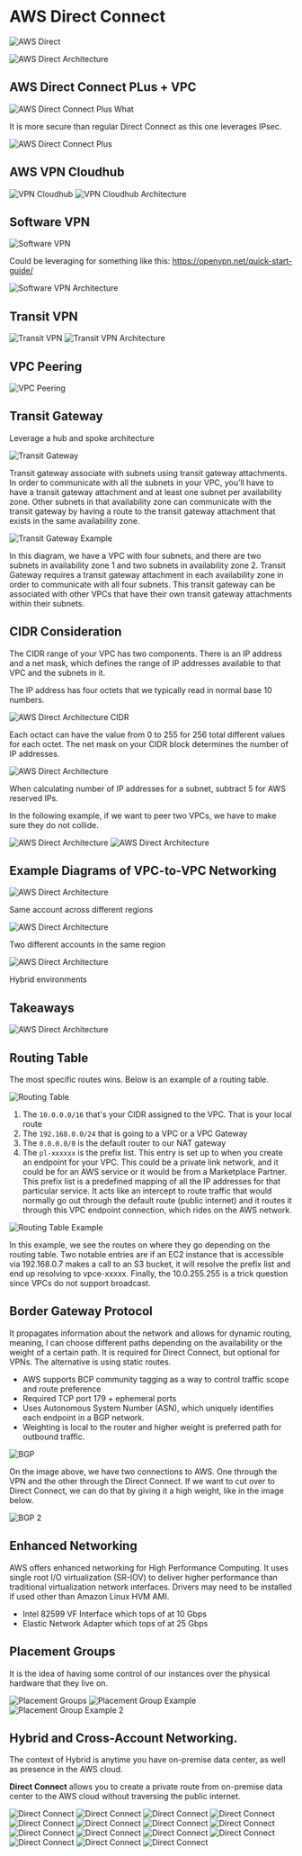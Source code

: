 # AWS Direct Connect

![AWS Direct](../../assets/aws-direct-connect-what.png)

![AWS Direct Architecture](../../assets/aws-direct-connect-architecture.png)

## AWS Direct Connect PLus + VPC

![AWS Direct Connect Plus What](../../assets/aws-direct-connect-plus-what.png)

It is more secure than regular Direct Connect as this one leverages IPsec.

![AWS Direct Connect Plus](../../assets/aws-direct-connect-plus-architecture.png)

## AWS VPN Cloudhub

![VPN Cloudhub](../../assets/aws-vpn-cloudhub-what.png)
![VPN Cloudhub Architecture](../../assets/aws-vpn-cloudhub-architecture.png)

## Software VPN

![Software VPN](../../assets/aws-software-vpn-what.png)

Could be leveraging for something like this: https://openvpn.net/quick-start-guide/

![Software VPN Architecture](../../assets/software-vpn-architecture.png)

## Transit VPN

![Transit VPN](../../assets/transit-vpc-what.png)
![Transit VPN Architecture](../../assets/transit-vpc-architecture.png)

## VPC Peering

![VPC Peering](../../assets/vpc-peering.png)

## Transit Gateway

Leverage a hub and spoke architecture

![Transit Gateway](../../assets/transit-gateway-architecture.png)

Transit gateway associate with subnets using transit gateway attachments. In order to communicate with all the subnets in your VPC, you’ll have to have a transit gateway attachment and at least one subnet per availability zone. Other subnets in that availability zone can communicate with the transit gateway by having a route to the transit gateway attachment that exists in the same availability zone.

![Transit Gateway Example](../../assets/transit-gateway-end-to-end-architecture.png)

In this diagram, we have a VPC with four subnets, and there are two subnets in availability zone 1 and two subnets in availability zone 2. Transit Gateway requires a transit gateway attachment in each availability zone in order to communicate with all four subnets. This transit gateway can be associated with other VPCs that have their own transit gateway attachments within their subnets.

## CIDR Consideration

The CIDR range of your VPC has two components. There is an IP address and a net mask, which defines the range of IP addresses available to that VPC and the subnets in it.

The IP address has four octets that we typically read in normal base 10 numbers.

![AWS Direct Architecture CIDR](../../assets/CIDR.png)

Each octact can have the value from 0 to 255 for 256 total different values for each octet. The net mask on your CIDR block determines the number of IP addresses.

![AWS Direct Architecture](../../assets/netmask-ranges.png)

When calculating number of IP addresses for a subnet, subtract 5 for AWS reserved IPs.

In the following example, if we want to peer two VPCs, we have to make sure they do not collide.

![AWS Direct Architecture](../../assets/ip-subnet.png)
![AWS Direct Architecture](../../assets/vpc-peering-example.png)

## Example Diagrams of VPC-to-VPC Networking

![AWS Direct Architecture](../../assets/vpc-to-vpc-networking-diagram.png)

Same account across different regions

![AWS Direct Architecture](../../assets/tgw-architecture.png)

Two different accounts in the same region

![AWS Direct Architecture](../../assets/hybrid-environment.png)

Hybrid environments

## Takeaways

![AWS Direct Architecture](../../assets/vpc-takeaways.png)

## Routing Table

The most specific routes wins. Below is an example of a routing table.

![Routing Table](../../assets/routing-table.png)

1. The `10.0.0.0/16` that's your CIDR assigned to the VPC. That is your local route
2. The `192.168.0.0/24` that is going to a VPC or a VPC Gateway
3. The `0.0.0.0/0` is the default router to our NAT gateway
4. The `pl-xxxxxx` is the prefix list. This entry is set up to when you create an endpoint for your VPC. This could be a private link network, and it could be for an AWS service or it would be from a Marketplace Partner. This prefix list is a predefined mapping of all the IP addresses for that particular service. It acts like an intercept to route traffic that would normally go out through the default route (public internet) and it routes it through this VPC endpoint connection, which rides on the AWS network.

![Routing Table Example](../../assets/routing-example.png)

In this example, we see the routes on where they go depending on the routing table. Two notable entries are if an EC2 instance that is accessible via 192.168.0.7 makes a call to an S3 bucket, it will resolve the prefix list and end up resolving to vpce-xxxxx. Finally, the 10.0.255.255 is a trick question since VPCs do not support broadcast.

## Border Gateway Protocol

It propagates information about the network and allows for dynamic routing, meaning, I can choose different paths depending on the availability or the weight of a certain path. It is required for Direct Connect, but optional for VPNs. The alternative is using static routes. 

- AWS supports BCP community tagging as a way to control traffic scope and route preference
- Required TCP port 179 + ephemeral ports
- Uses Autonomous System Number (ASN), which uniquely identifies each endpoint in a BGP network.
- Weighting is local to the router and higher weight is preferred path for outbound traffic.

![BGP](../../assets/border-gateway-protocol-1.png)

On the image above, we have two connections to AWS. One through the VPN and the other through the Direct Connect. If we want to cut over to Direct Connect, we can do that by giving it a high weight, like in the image below.

![BGP 2](../../assets/border-gateway-protocol-2.png)

## Enhanced Networking

AWS offers enhanced networking for High Performance Computing. It uses single root I/O virtualization (SR-IOV) to deliver higher performance than traditional virtualization network interfaces. Drivers may need to be installed if used other than Amazon Linux HVM AMI.

- Intel 82599 VF Interface which tops of at 10 Gbps
- Elastic Network Adapter which tops of at 25 Gbps

## Placement Groups

It is the idea of having some control of our instances over the physical hardware that they live on.

![Placement Groups](../../assets/placement-groups-what.png)
![Placement Group Example](../../assets/placement-groups-example-1.png)
![Placement Group Example 2](../../assets/placement-groups-example-2.png)

## Hybrid and Cross-Account Networking.

The context of Hybrid is anytime you have on-premise data center, as well as presence in the AWS cloud.

**Direct Connect** allows you to create a private route from on-premise data center to the AWS cloud without traversing the public internet.

![Direct Connect](../../assets/direct-connect-intro.png)
![Direct Connect](../../assets)
![Direct Connect](../../assets)
![Direct Connect](../../assets)
![Direct Connect](../../assets)
![Direct Connect](../../assets)
![Direct Connect](../../assets)
![Direct Connect](../../assets)
![Direct Connect](../../assets)
![Direct Connect](../../assets)
![Direct Connect](../../assets)
![Direct Connect](../../assets)
![Direct Connect](../../assets)
![Direct Connect](../../assets)
![Direct Connect](../../assets)